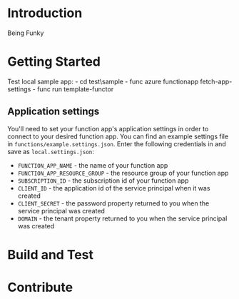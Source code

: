 # Introduction 
Being Funky

# Getting Started
Test local sample app:
    - cd test\sample
    - func azure functionapp fetch-app-settings <your func name>
    - func run template-functor

## Application settings

You'll need to set your function app's application settings in order to connect to your desired function app. You can find an example settings file in `functions/example.settings.json`. Enter the following credentials in and save as `local.settings.json`:

+ `FUNCTION_APP_NAME` - the name of your function app
+ `FUNCTION_APP_RESOURCE_GROUP` - the resource group of your function app
+ `SUBSCRIPTION_ID` -  the subscription id of your function app
+ `CLIENT_ID` - the application id of the service principal when it was created
+ `CLIENT_SECRET` - the password property returned to you when the service principal was created
+ `DOMAIN` - the tenant property returned to you when the service principal was created

# Build and Test

# Contribute
